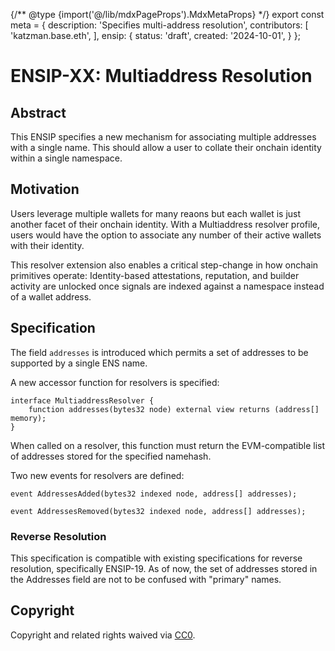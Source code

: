 {/** @type {import('@/lib/mdxPageProps').MdxMetaProps} */}
export const meta = {
    description: 'Specifies multi-address resolution',
    contributors: [
        'katzman.base.eth',
    ],
    ensip: {
        status: 'draft',
        created: '2024-10-01',
    }
};

# ENSIP-XX: Multiaddress Resolution

## Abstract

This ENSIP specifies a new mechanism for associating multiple addresses with a single name. This should allow a user to collate their onchain identity within a single namespace.

## Motivation

Users leverage multiple wallets for many reaons but each wallet is just another facet of their onchain identity. With a Multiaddress resolver profile, users would have the option to associate any number of their active wallets with their identity.

This resolver extension also enables a critical step-change in how onchain primitives operate: Identity-based attestations, reputation, and builder activity are unlocked once signals are indexed against a namespace instead of a wallet address. 

## Specification

The field `addresses` is introduced which permits a set of addresses to be supported by a single ENS name.

A new accessor function for resolvers is specified:

```solidity
interface MultiaddressResolver {
    function addresses(bytes32 node) external view returns (address[] memory);
}
```

When called on a resolver, this function must return the EVM-compatible list of addresses stored for the specified namehash.

Two new events for resolvers are defined:

```solidity
event AddressesAdded(bytes32 indexed node, address[] addresses);

event AddressesRemoved(bytes32 indexed node, address[] addresses);
```

### Reverse Resolution

This specification is compatible with existing specifications for reverse resolution, specifically ENSIP-19. As of now, the set of addresses stored in the Addresses field are not to be confused with "primary" names. 


## Copyright

Copyright and related rights waived via [CC0](https://creativecommons.org/publicdomain/zero/1.0/).


